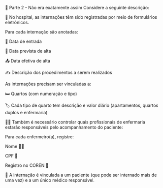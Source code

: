 🤔 Parte 2 - Não era exatamente assim
Considere a seguinte descrição:

🏥 No hospital, as internações têm sido registradas por meio de formulários eletrônicos.

Para cada internação são anotadas:

📅 Data de entrada

📆 Data prevista de alta

📤 Data efetiva de alta

✍️ Descrição dos procedimentos a serem realizados

As internações precisam ser vinculadas a:

🛏️ Quartos (com numeração e tipo)

🏷️ Cada tipo de quarto tem descrição e valor diário (apartamentos, quartos duplos e enfermaria)

🧑‍⚕️ Também é necessário controlar quais profissionais de enfermaria estarão responsáveis pelo acompanhamento do paciente:

Para cada enfermeiro(a), registre:

Nome 🧑‍⚕️

CPF 🪪

Registro no COREN 🏥

📌 A internação é vinculada a um paciente (que pode ser internado mais de uma vez) e a um único médico responsável.